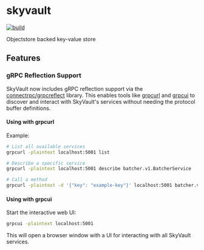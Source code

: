 # skyvault

[![build](https://github.com/dynoinc/skyvault/actions/workflows/build.yml/badge.svg?branch=main)](https://github.com/dynoinc/skyvault/actions/workflows/build.yml)

Objectstore backed key-value store

## Features

### gRPC Reflection Support

SkyVault now includes gRPC reflection support via the [connectrpc/grpcreflect](https://github.com/connectrpc/grpcreflect-go) library. This enables tools like [grpcurl](https://github.com/fullstorydev/grpcurl) and [grpcui](https://github.com/fullstorydev/grpcui) to discover and interact with SkyVault's services without needing the protocol buffer definitions.

#### Using with grpcurl

Example:

```bash
# List all available services
grpcurl -plaintext localhost:5001 list

# Describe a specific service
grpcurl -plaintext localhost:5001 describe batcher.v1.BatcherService

# Call a method
grpcurl -plaintext -d '{"key": "example-key"}' localhost:5001 batcher.v1.BatcherService/Get
```

#### Using with grpcui

Start the interactive web UI:

```bash
grpcui -plaintext localhost:5001
```

This will open a browser window with a UI for interacting with all SkyVault services.
